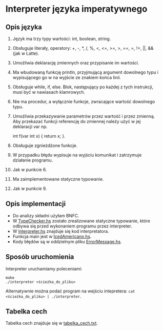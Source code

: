 # Interpreter języka imperatywnego
## Opis języka
1. Język ma trzy typy wartości: int, boolean, string.
2. Obsługuje literały, operatory: +, -, *, /, %, <, <=, >=, >, ==, =, !=, ||, && (jak w Latte).
3. Umożliwia deklarację zmiennych oraz przypisanie im wartości.
4. Ma wbudowaną funkcję println, przyjmującą argument dowolnego typu i wypisującego go w na wyjście ze znakiem końca linii.
5. Obsługuje while, if, else. Blok, następujący po każdej z tych instrukcji, musi być w nawiasach klamrowych.
6. Nie ma procedur, a wyłącznie funkcje, zwracające wartość dowolnego typu.
7. Umożliwia przekazywanie parametrów przez wartość i przez zmienną. Aby przekazać funkcji referencję do zmiennej należy użyć w jej deklaracji var np.

   int f(var int x) { return x; }.

9. Obsługuje zgnieżdżone funkcje.
10. W przypadku błędu wypisuje na wyjściu komunikat i zatrzymuje działanie programu.
11. Jak w punkcie 6.
12. Ma zaimplementowane statyczne typowanie.
13. Jak w punkcie 9.

## Opis implementacji
-  Do analizy składni użyłam BNFC.
- W [TypeChecker.hs](TypeChecker.hs) zostało zrealizowane statyczne typowanie, które odbywa się przed wykonaniem programu przez interpreter.
- W [Interpreter.hs](Interpreter.hs) znajduje się kod interpretatora.
- Funkcja main jest w [IcedAmericano.hs](IcedAmericano.hs).
- Kody błędów są w oddzielnym pliku [ErrorMessage.hs](ErrorMessage.hs).
## Sposób uruchomienia
Interpreter uruchamiamy poleceniami:
``` 
make
./interpreter <ścieżka_do_pliku>
``` 
Alternatywnie można podać program na wejściu intepretera: `cat <ścieżka_do_pliku> | ./interpreter`.

## Tabelka cech
Tabelka cech znajduje się w [tabelka_cech.txt](tabelka_cech.txt).
